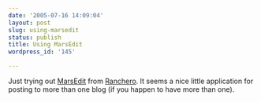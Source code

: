 ```yaml
---
date: '2005-07-16 14:09:04'
layout: post
slug: using-marsedit
status: publish
title: Using MarsEdit
wordpress_id: '145'

---
```


Just trying out [MarsEdit](http://ranchero.com/marsedit/) from [Ranchero](http://www.ranchero.com). It seems a nice little application for posting to more than one blog (if you happen to have more than one).
